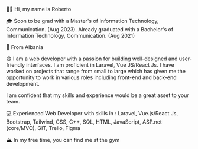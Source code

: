👋🏻 Hi, my name is Roberto

🎓 Soon to be grad with a Master's of Information Technology, Communication. (Aug 2023). Already graduated with a Bachelor's of Information Technology, Communication. (Aug 2021)

🌇 From Albania

😄 I am a web developer with a passion for building well-designed and user-friendly interfaces. I am proficient in Laravel, Vue JS/React Js. I have worked on projects that range from small to large which has given me the opportunity to work in various roles including front-end and back-end development.

I am confident that my skills and experience would be a great asset to your team.

💻 Experienced Web Developer with skills in : Laravel, Vue.js/React Js, Bootstrap, Tailwind, CSS, C++, SQL, HTML, JavaScript, ASP.net (core/MVC), GIT, Trello, Figma

🏔 In my free time, you can find me at the gym


